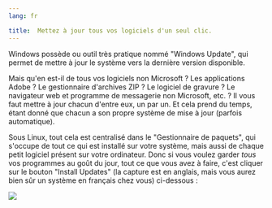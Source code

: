 ```yaml
---
lang: fr

title:  Mettez à jour tous vos logiciels d'un seul clic.
---
```


Windows possède ou outil très pratique nommé "Windows Update", 
qui permet de mettre à jour le système vers la dernière version 
disponible.

Mais qu'en est-il de tous vos logiciels non Microsoft ? Les 
applications Adobe ? Le gestionnaire d'archives ZIP ? Le logiciel de 
gravure ? Le navigateur web et programme de messagerie non Microsoft, 
etc. ? Il vous faut mettre à jour chacun d'entre eux, un par un. Et cela 
prend du temps, étant donné que chacun a son propre système de mise à 
jour (parfois automatique).

Sous Linux, tout cela est centralisé dans le "Gestionnaire de 
paquets", qui s'occupe de tout ce qui est installé sur votre 
système, mais aussi de chaque petit logiciel présent sur votre 
ordinateur. Donc si vous voulez garder <i>tous</i> vos programmes au 
goût du jour, tout ce que vous avez à faire, c'est cliquer sur le bouton 
"Install Updates" (la capture est en anglais, mais vous aurez bien 
sûr un système en français chez vous) ci-dessous :

<img src="Images/global_update.png" />




